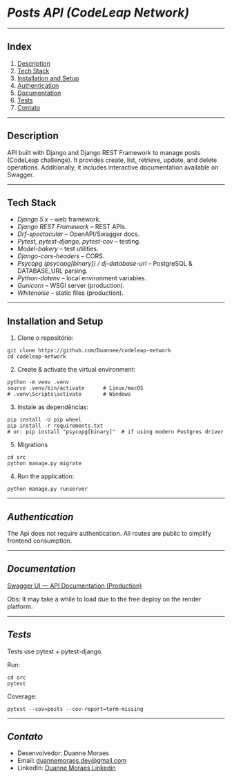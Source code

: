 # *Posts API (CodeLeap Network)*


---

## **Index**

1. [Description](#description)  
2. [Tech Stack](#tech-stack)  
3. [Installation and Setup](#installation-and-setup)    
4. [Authentication](#authentication)   
5. [Documentation](#documentation)    
6. [Tests](#tests)  
7. [Contato](#contato)

---

## **Description**
API built with Django and Django REST Framework to manage posts (CodeLeap challenge).
It provides create, list, retrieve, update, and delete operations.
Additionally, it includes interactive documentation available on Swagger.

---

## **Tech Stack**
- *Django 5.x* – web framework.
- *Django REST Framework* – REST APIs.
- *Drf-spectacular* – OpenAPI/Swagger docs.
- *Pytest, pytest-django, pytest-cov* – testing.
- *Model-bakery* – test utilities.
- *Django-cors-headers* – CORS.
- *Psycopg (psycopg[binary]) / dj-database-url* – PostgreSQL & DATABASE_URL parsing.
- *Python-dotenv* – local environment variables.
- *Gunicorn* – WSGI server (production).
- *Whitenoise* – static files (production).

---

## **Installation and Setup**

1. Clone o repositório:

```
git clone https://github.com/Duannee/codeleap-network
cd codeleap-network

```

2. Create & activate the virtual environment:
```
python -m venv .venv
source .venv/bin/activate      # Linux/macOS
# .venv\Scripts\activate       # Windows

```

3. Instale as dependências:
 ```
 pip install -U pip wheel
 pip install -r requirements.txt
 # or: pip install "psycopg[binary]"  # if using modern Postgres driver
 ```

5. Migrations 
```
cd src
python manage.py migrate

```

4. Run the application:
```
python manage.py runserver
```

---

## *Authentication*

The Api does not require authentication. All routes are public to simplify frontend consumption.

---

## *Documentation*

[Swagger UI — API Documentation (Production)](https://codeleap-network-d77t.onrender.com/api/docs/swagger-ui/)

Obs: It may take a while to load due to the free deploy on the render platform.

---

## *Tests*

Tests use pytest + pytest-django.

Run:
```
cd src
pytest
```
Coverage:
```
pytest --cov=posts --cov-report=term-missing

```

---


## *Contato*
- Desenvolvedor: Duanne Moraes
- Email: duannemoraes.dev@gmail.com
- LinkedIn: [Duanne Moraes Linkedin](https://www.linkedin.com/in/duanne-moraes-7a0376278/)

















  





